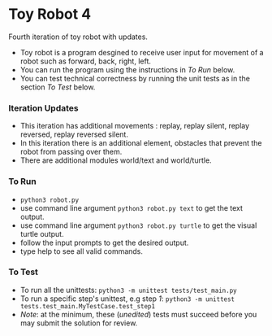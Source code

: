# Toy Robot 4
Fourth iteration of toy robot with updates.

* Toy robot is a program desgined to receive user input for movement of a robot such as forward, back, right, left.
* You can run the program using the instructions in *To Run* below.
* You can test technical correctness by running the unit tests as in the section *To Test* below.

### Iteration Updates 

* This iteration has additional movements : replay, replay silent, replay reversed, replay reversed silent.
* In this iteration there is an additional element, obstacles that prevent the robot from passing over them.
* There are additional modules world/text and world/turtle.

### To Run

* `python3 robot.py`
* use command line argument `python3 robot.py text` to get the text output.
* use command line argument `python3 robot.py turtle` to get the visual turtle output.
* follow the input prompts to get the desired output.
* type help to see all valid commands.

### To Test

* To run all the unittests: `python3 -m unittest tests/test_main.py`
* To run a specific step's unittest, e.g step *1*: `python3 -m unittest tests.test_main.MyTestCase.test_step1`
* _Note_: at the minimum, these (*unedited*) tests must succeed before you may submit the solution for review.
